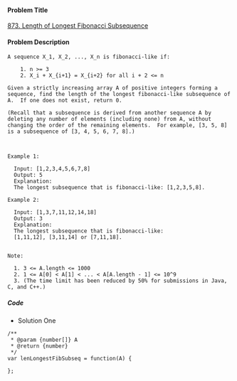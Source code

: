 #### Problem Title
[873. Length of Longest Fibonacci Subsequence](https://leetcode.com/problems/length-of-longest-fibonacci-subsequence/)
#### Problem Description
```
A sequence X_1, X_2, ..., X_n is fibonacci-like if:

    1. n >= 3
    2. X_i + X_{i+1} = X_{i+2} for all i + 2 <= n

Given a strictly increasing array A of positive integers forming a sequence, find the length of the longest fibonacci-like subsequence of A.  If one does not exist, return 0.

(Recall that a subsequence is derived from another sequence A by deleting any number of elements (including none) from A, without changing the order of the remaining elements.  For example, [3, 5, 8] is a subsequence of [3, 4, 5, 6, 7, 8].)



Example 1:

  Input: [1,2,3,4,5,6,7,8]
  Output: 5
  Explanation:
  The longest subsequence that is fibonacci-like: [1,2,3,5,8].

Example 2:

  Input: [1,3,7,11,12,14,18]
  Output: 3
  Explanation:
  The longest subsequence that is fibonacci-like:
  [1,11,12], [3,11,14] or [7,11,18].
 

Note:

  1. 3 <= A.length <= 1000
  2. 1 <= A[0] < A[1] < ... < A[A.length - 1] <= 10^9
  3. (The time limit has been reduced by 50% for submissions in Java, C, and C++.)
```

##### Code

- Solution One
```
/**
 * @param {number[]} A
 * @return {number}
 */
var lenLongestFibSubseq = function(A) {
    
};
```
